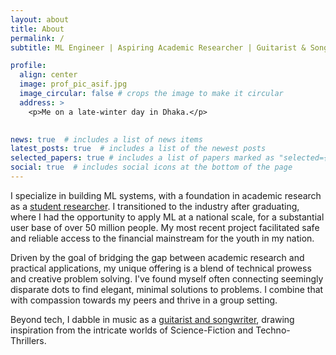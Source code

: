 ```yaml
---
layout: about
title: About
permalink: /
subtitle: ML Engineer | Aspiring Academic Researcher | Guitarist & Songwriter | Loves Science-Fiction and Techno-Thrillers ! 

profile:
  align: center
  image: prof_pic_asif.jpg
  image_circular: false # crops the image to make it circular
  address: >
    <p>Me on a late-winter day in Dhaka.</p>
    

news: true  # includes a list of news items
latest_posts: true  # includes a list of the newest posts
selected_papers: true # includes a list of papers marked as "selected={true}"
social: true  # includes social icons at the bottom of the page
---
```


I specialize in building ML systems, with a foundation in academic research as a [student researcher](/publications/). I transitioned to the industry after graduating, where I had the opportunity to apply ML at a national scale, for a substantial user base of over 50 million people. My most recent project facilitated safe and reliable access to the financial mainstream for the youth in my nation.

Driven by the goal of bridging the gap between academic research and practical applications, my unique offering is a blend of technical prowess and creative problem solving. I've found myself often connecting seemingly disparate dots to find elegant, minimal solutions to problems. I combine that with compassion towards my peers and thrive in a group setting.

Beyond tech, I dabble in music as a [guitarist and songwriter](https://open.spotify.com/artist/3w1P2KGncFzCAVqT3hdmt4), drawing inspiration from the intricate worlds of Science-Fiction and Techno-Thrillers.
  
<!-- I started out exploring AI and ML in an academic setting as a [student researcher](/publications/). Switched to the industry upon graduation with the prospect of applying ML at a national scale for a [world changing](https://fortune.com/ranking/change-the-world/2017/bkash/) company. Since then, I've designed and implemented ML solutions that caters to 50 million+ people. My most recent project enabled the youth of my nation to be connected to the financial mainstream safely and reliably. 

With aspirations toward continuing academic research, my unique offering is a blend of technical prowess and creative passion. I've found myself often connecting seemingly disparate dots to find elegant, minimal solutions to problems. I also try to combine that passion with compassion towards my peers and facilitate my group in achieving its goals. 

Beyond the realm of technology, I express myself as a [guitarist and songwriter](https://open.spotify.com/artist/3w1P2KGncFzCAVqT3hdmt4), often inspired by the intricate worlds of Science-Fiction and Techno-Thrillers.

I specialize in building ML systems, with a foundation in academic research as a [student researcher](/publications/). I transitioned to the industry after graduating, where I had the opportunity to apply ML at a national scale, benefiting a substantial user base of over 50 million people. My recent project facilitated safe and reliable access to the financial mainstream for the youth in my nation.

My passion lies in bridging the gap between academic research and practical applications. I possess a unique blend of technical expertise and creative problem-solving skills, often finding elegant, minimal solutions by connecting seemingly disparate concepts. I believe in fostering a collaborative and compassionate work environment to help my team achieve its goals.

Beyond technology, I express myself through music as a guitarist and songwriter, drawing inspiration from the intricate worlds of Science-Fiction and Techno-Thrillers. -->